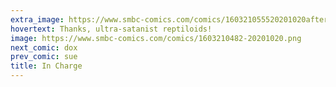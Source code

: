 ```yaml
---
extra_image: https://www.smbc-comics.com/comics/160321055520201020after.png
hovertext: Thanks, ultra-satanist reptiloids!
image: https://www.smbc-comics.com/comics/1603210482-20201020.png
next_comic: dox
prev_comic: sue
title: In Charge
---
```


